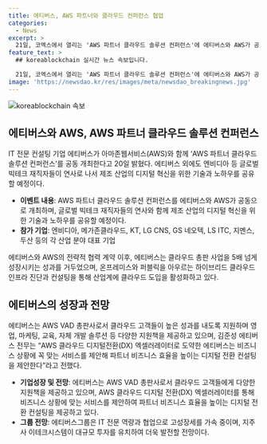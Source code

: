 ```yaml
---
title: 에티버스, AWS 파트너와 클라우드 컨퍼런스 협업
categories:
  - News
excerpt: >
  21일, 코엑스에서 열리는 'AWS 파트너 클라우드 솔루션 컨퍼런스'에 에티버스와 AWS가 공동으로 주최한다. 이번 컨퍼런스에는 엔비디아 등 글로벌 빅테크 기업과 제조 산업 관련자들이 참여하여 디지털 혁신에 대한 기술과 노하우를 공유할 예정이다. 에티버스는 AWS와 전략적인 협력을 통해 클라우드 총판 사업을 5배 이상으로 성장시켰으며, 다양한 지원책을 제공하고 있다. 또한, 에티버스그룹은 역대 최대 매출을 달성하며 고성장세를 이어가고 있으며, 이에 따라 지주사인 이테크시스템이 대규모 투자를 유치한 사실도 알려졌다.
feature_text: >
  ## koreablockchain 실시간 뉴스 속보입니다.

  21일, 코엑스에서 열리는 'AWS 파트너 클라우드 솔루션 컨퍼런스'에 에티버스와 AWS가 공동으로 주최한다. 이번 컨퍼런스에는 엔비디아 등 글로벌 빅테크 기업과 제조 산업 관련자들이 참여하여 디지털 혁신에 대한 기술과 노하우를 공유할 예정이다. 에티버스는 AWS와 전략적인 협력을 통해 클라우드 총판 사업을 5배 이상으로 성장시켰으며, 다양한 지원책을 제공하고 있다. 또한, 에티버스그룹은 역대 최대 매출을 달성하며 고성장세를 이어가고 있으며, 이에 따라 지주사인 이테크시스템이 대규모 투자를 유치한 사실도 알려졌다.
image: 'https://newsdao.kr/res/images/meta/newsdao_breakingnews.jpg'
---
```


<p><img src="https://newsdao.kr/res/images/meta/newsdao_breakingnews.jpg" alt="koreablockchain 속보" /></p>

<h2 data-ke-size="size26">에티버스와 AWS, AWS 파트너 클라우드 솔루션 컨퍼런스</h2>

<p data-ke-size="size16">IT 전문 컨설팅 기업 에티버스가 아마존웹서비스(AWS)와 함께 ‘AWS 파트너 클라우드 솔루션 컨퍼런스’를 공동 개최한다고 20일 밝혔다. 에티버스 외에도 엔비디아 등 글로벌 빅테크 재직자들이 연사로 나서 제조 산업의 디지털 혁신을 위한 기술과 노하우를 공유할 예정이다.</p>

<ul>
<li><b>이벤트 내용</b>: AWS 파트너 클라우드 솔루션 컨퍼런스를 에티버스와 AWS가 공동으로 개최하며, 글로벌 빅테크 재직자들의 연사와 함께 제조 산업의 디지털 혁신을 위한 기술과 노하우를 공유할 예정이다.</li>
<li><b>참가 기업</b>: 엔비디아, 메가존클라우드, KT, LG CNS, GS 네오텍, LS ITC, 지멘스, 두산 등의 각 산업 분야 대표 기업</li>
</ul>

<p data-ke-size="size16">에티버스와 AWS의 전략적 협력 계약 이후, 에티버스는 클라우드 총판 사업을 5배 넘게 성장시키는 성과를 거두었으며, 온프레미스와 퍼블릭을 아우르는 하이브리드 클라우드 인프라 진단과 컨설팅을 통해 산업계에 클라우드 도입을 활성화하고 있다.</p>

<h2 data-ke-size="size26">에티버스의 성장과 전망</h2>

<p data-ke-size="size16">에티버스는 AWS VAD 총판사로서 클라우드 고객들이 높은 성과를 내도록 지원하며 영업, 마케팅, 교육, 자체 개발 솔루션 등 다양한 지원책을 제공하고 있으며, 김준성 에티버스 전무는 “AWS 클라우드 디지털전환(DX) 엑셀러레이터로 도약한 에티버스는 비즈니스 상황에 꼭 맞는 서비스를 제안해 파트너 비즈니스 효율을 높이는 디지털 전환 컨설팅을 제안한다”라고 전했다.</p>

<ul>
<li><b>기업성장 및 전망</b>: 에티버스는 AWS VAD 총판사로서 클라우드 고객들에게 다양한 지원책을 제공하고 있으며, AWS 클라우드 디지털 전환(DX) 엑셀러레이터를 통해 비즈니스 상황에 맞는 서비스를 제안하여 파트너 비즈니스 효율을 높이는 디지털 전환 컨설팅을 제공하고 있다.</li>
<li><b>그룹 전망</b>: 에티버스그룹은 IT 전문 역량과 협업으로 고성장세를 가속 중이며, 지주사 이테크시스템이 대규모 투자를 유치하여 더욱 발전할 전망이다.</li>
</ul>

